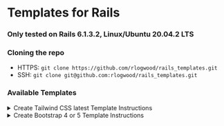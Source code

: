# Templates for Rails

### Only tested on Rails 6.1.3.2, Linux/Ubuntu 20.04.2 LTS

### Cloning the repo
- HTTPS: `git clone https://github.com/rlogwood/rails_templates.git`
- SSH:   `git clone git@github.com:rlogwood/rails_templates.git`


### Available Templates 

<details>
  <summary>Create Tailwind CSS latest Template Instructions</summary>

## Create new Rails app with Tailwind CSS
   
   `rails new (my_app_name) -m rails_templates/tailwindcss_app/template.rb -d postgresql --skip-sprockets < rails_templates/tailwindcss_app/input.txt`

</details>

<details>
  <summary>Create Bootstrap 4 or 5 Template Instructions</summary>

## Create new Rails app with Bootstap
- Use asset pipeline for CSS
- Use webpacker for javascript

### Steps to create new Rails app with Bootstrap 4 or 5


### Configuration Prompts

Bootstrap v5 (@next) is the default version and you'll be asked to confirm:
```
    *** Default bootstrap is v5 @next (5.0.0-beta3)
    ***
    *** Use bootstrap v4 instead (N/y)?
```

If you're using Bootstrap v5, you'll have the option to load jQuery:
```
    *** You've chosen bootstrap 5, jQuery will only be loaded if you request it
    ***
    *** Do you want to add jQuery to bootstrap 5 (N/y)?
```

### Environment Variables
You can set environment variables to avoid the prompts.

- To create a bootstrap v4 app:
    ```
    export BOOTSTRAP_VERSION=4
    ```

- To create a bootstrap v5 app:
    ```
    export BOOTSTRAP_VERSION=5
    ```
- For Bootstrap 4,  jQuery is a requirement and automatically added

- For Bootstrap 5,  jQuery may be optionally added:
    ```
    export USE_QUERY=yes  # adds jQuery
    export USE_QUERY=no   # v5 app created without jQuery, no prompts 
    ```


### Run the template to create a bootstrap app
Add any other options needed. If you don't set environment variables you'll be prompted

```
rails new myapp -m rails_templates/add_bootstrap/template.rb
```

### Verify the result
Look for a message at the end of the output indicating the choices you made:
```
 *** Using Bootstrap v5 @next
 *** jQuery is not needed
 ```

### Test that bootstrap works in your new app
```
cd myapp
bin/rails s
```

### Visit the Bootstrap Test page
- check the navbar drop-down, tool tip popups and modal to confirm everything works:
- visit [http://localhost:3000/bootstrap_test/index](http://localhost:3000/bootstrap_test/index)

#### NOTE: where used, `bundle add rexml` # needed for minitest on Linux

</details>
